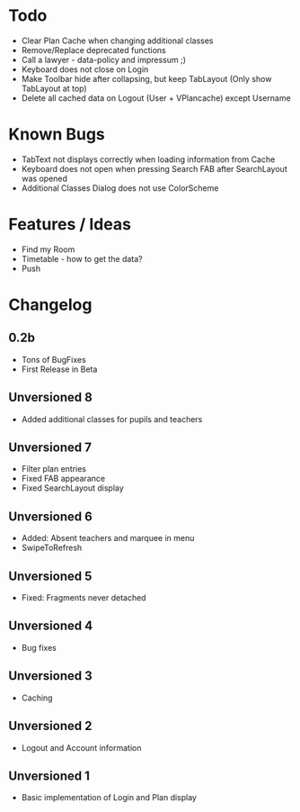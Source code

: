 # Todo
* Clear Plan Cache when changing additional classes
* Remove/Replace deprecated functions
* Call a lawyer - data-policy and impressum ;)
* Keyboard does not close on Login
* Make Toolbar hide after collapsing, but keep TabLayout (Only show TabLayout at top)
* Delete all cached data on Logout (User + VPlancache) except Username

# Known Bugs 
* TabText not displays correctly when loading information from Cache
* Keyboard does not open when pressing Search FAB after SearchLayout was opened
* Additional Classes Dialog does not use ColorScheme

# Features / Ideas
* Find my Room
* Timetable - how to get the data?
* Push

# Changelog
## 0.2b
* Tons of BugFixes
* First Release in Beta

## Unversioned 8
* Added additional classes for pupils and teachers

## Unversioned 7
* Filter plan entries
* Fixed FAB appearance
* Fixed SearchLayout display

## Unversioned 6
* Added: Absent teachers and marquee in menu
* SwipeToRefresh

## Unversioned 5
* Fixed: Fragments never detached

## Unversioned 4
* Bug fixes

## Unversioned 3
* Caching

## Unversioned 2
* Logout and Account information

## Unversioned 1
* Basic implementation of Login and Plan display 
